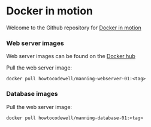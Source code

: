 
# Docker in motion

Welcome to the Github repository for [Docker in motion]('https://livevideo.manning.com')

### Web server images

Web server images can be found on the [Docker hub]('https://hub.docker.com/r/howtocodewell/manning-webserver-01/tags/')

Pull the web server image:

``` docker pull howtocodewell/manning-webserver-01:<tag>  ```

### Database images

Pull the web server image:

``` docker pull howtocodewell/manning-database-01:<tag>  ```